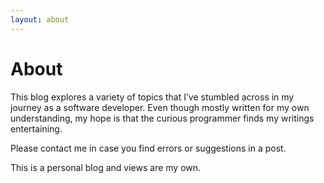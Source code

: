 ```yaml
---
layout: about
---
```


# About

<!--author-->

This blog explores a variety of topics that I’ve stumbled across in my journey as a software developer. Even though mostly written for my own understanding, my hope is that the curious programmer finds my writings entertaining.

Please contact me in case you find errors or suggestions in a post.

This is a personal blog and views are my own.
